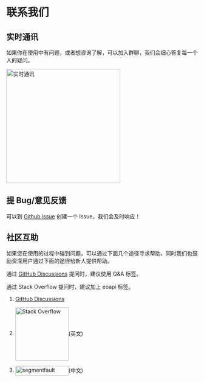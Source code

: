 # 联系我们
## 实时通讯

如果你在使用中有问题，或者想咨询了解，可以加入群聊，我们会细心答复每一个人的疑问。

<img src="/assets/images/20221009-163844.jpeg" height="300" class="lg-show" alt="实时通讯">

## 提 Bug/意见反馈

可以到 [Github issue](https://github.com/eolinker/eoapi/issues) 创建一个 Issue，我们会及时响应！

## 社区互助

如果您在使用的过程中碰到问题，可以通过下面几个途径寻求帮助，同时我们也鼓励资深用户通过下面的途径给新人提供帮助。

通过 [GitHub Discussions](https://github.com/eolinker/eoapi/discussions) 提问时，建议使用 Q&A 标签。

通过 Stack Overflow 提问时，建议加上 eoapi 标签。

<!-- 或者 Segment Fault  -->

1. [GitHub Discussions](https://github.com/eolinker/eoapi/discussions)

2. <a href="http://stackoverflow.com/questions/tagged/eoapi"><img style="vertical-align: middle;" alt="Stack Overflow" src="/images/stackoverflow.svg" width="140"></a>(英文)

3. <a href="https://segmentfault.com/"><img style="vertical-align: middle;" src="/images/segmentfault.svg" width="140" height="26" class="lg-show" alt="segmentfault"></a>(中文)
